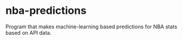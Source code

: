 # nba-predictions
Program that makes machine-learning based predictions for NBA stats based on API data.
